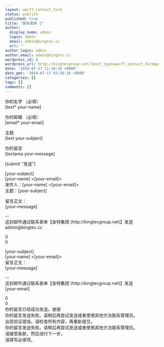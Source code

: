 ```yaml
---
layout: wpcf7_contact_form
status: publish
published: true
title: "联系表单 1"
author:
  display_name: admin
  login: admin
  email: admin@kingtec.cc
  url: ''
author_login: admin
author_email: admin@kingtec.cc
wordpress_id: 8
wordpress_url: http://kingtecgroup.net/?post_type=wpcf7_contact_form&p=8
date: '2014-07-17 11:38:10 +0800'
date_gmt: '2014-07-17 03:38:10 +0800'
categories: []
tags: []
comments: []
---
```

<p>你的名字 （必填）<br />
    [text* your-name] </p>
<p>你的邮箱 （必填）<br />
    [email* your-email] </p>
<p>主题<br />
    [text your-subject] </p>
<p>你的留言<br />
    [textarea your-message] </p>
<p>[submit "发送"]</p>
<p>[your-subject]<br />
[your-name] <[your-email]><br />
发件人：[your-name] <[your-email]><br />
主题：[your-subject]</p>
<p>留言正文：<br />
[your-message]</p>
<p>--<br />
这封邮件通过联系表单【金特集团 (http://kingtecgroup.net)】发送<br />
admin@kingtec.cc</p>
<p>0<br />
0</p>
<p>[your-subject]<br />
[your-name] <[your-email]><br />
留言正文：<br />
[your-message]</p>
<p>--<br />
这封邮件通过联系表单【金特集团 (http://kingtecgroup.net)】发送<br />
[your-email]</p>
<p>0<br />
0<br />
你的留言已经成功发送。谢谢<br />
你的留言发送失败。请稍后再尝试发送或者使用其他方法联系管理员。<br />
出现验证错误。请检查所有内容，再重新提交。<br />
你的留言发送失败。请稍后再尝试发送或者使用其他方法联系管理员。<br />
请接受条款，然后进行下一步。<br />
请填写必填项。</p>
